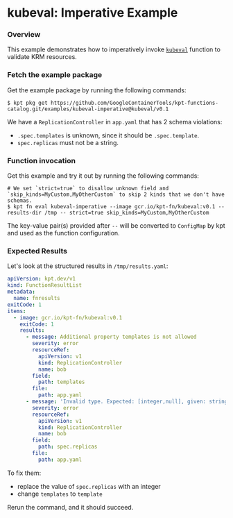 # kubeval: Imperative Example

### Overview

This example demonstrates how to imperatively invoke [`kubeval`] function to
validate KRM resources.

### Fetch the example package

Get the example package by running the following commands:

```shell
$ kpt pkg get https://github.com/GoogleContainerTools/kpt-functions-catalog.git/examples/kubeval-imperative@kubeval/v0.1
```

We have a `ReplicationController` in `app.yaml` that has 2 schema violations:
- `.spec.templates` is unknown, since it should be `.spec.template`.
- `spec.replicas` must not be a string.

### Function invocation

Get this example and try it out by running the following commands:

```shell
# We set `strict=true` to disallow unknown field and `skip_kinds=MyCustom,MyOtherCustom` to skip 2 kinds that we don't have schemas.
$ kpt fn eval kubeval-imperative --image gcr.io/kpt-fn/kubeval:v0.1 --results-dir /tmp -- strict=true skip_kinds=MyCustom,MyOtherCustom
```

The key-value pair(s) provided after `--` will be converted to `ConfigMap` by
kpt and used as the function configuration.

### Expected Results

Let's look at the structured results in `/tmp/results.yaml`:

```yaml
apiVersion: kpt.dev/v1
kind: FunctionResultList
metadata:
  name: fnresults
exitCode: 1
items:
  - image: gcr.io/kpt-fn/kubeval:v0.1
    exitCode: 1
    results:
      - message: Additional property templates is not allowed
        severity: error
        resourceRef:
          apiVersion: v1
          kind: ReplicationController
          name: bob
        field:
          path: templates
        file:
          path: app.yaml
      - message: 'Invalid type. Expected: [integer,null], given: string'
        severity: error
        resourceRef:
          apiVersion: v1
          kind: ReplicationController
          name: bob
        field:
          path: spec.replicas
        file:
          path: app.yaml
```

To fix them:

- replace the value of `spec.replicas` with an integer
- change `templates` to `template`

Rerun the command, and it should succeed.

[`kubeval`]: https://catalog.kpt.dev/kubeval/v0.1/
